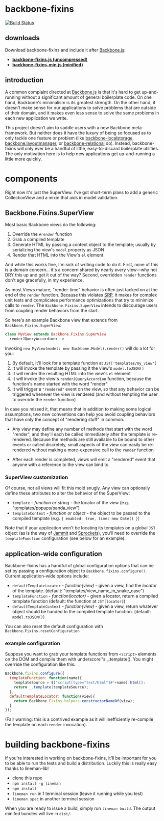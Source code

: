 # backbone-fixins

[![Build Status](https://secure.travis-ci.org/testdouble/backbone-fixins.png)](http://travis-ci.org/testdouble/backbone-fixins)

## downloads

Download backbone-fixins and include it after [Backbone.js](http://backbonejs.org/):

* **[backbone-fixins.js (uncompressed)](https://raw.github.com/testdouble/backbone-fixins/master/dist/backbone-fixins.js)**
* **[backbone-fixins-min.js (minified)](https://raw.github.com/testdouble/backbone-fixins/master/dist/backbone-fixins-min.js)**

## introduction

A common complaint directed at [Backbone.js](https://github.com/documentcloud/backbone) is that it's hard to get up-and-running without a significant amount of general boilerplate code. On one hand, Backbone's minimalism is its greatest strength. On the other hand, it doesn't make sense for our applications to solve problems that are outside of their domain, and it makes even less sense to solve the same problems in each new application we write.

This project doesn't aim to saddle users with a new Backbone meta-framework. But neither does it have the luxury of being so focused as to only tackle one feature or problem (like [backbone-localstorage](https://github.com/jeromegn/Backbone.localStorage), [backbone.layoutmanager](https://github.com/tbranyen/backbone.layoutmanager), or [backbone-relational](https://github.com/PaulUithol/Backbone-relational) do). Instead, backbone-fixins will only ever be a handful of little, easy-to-discard boilerplate utilities. The only motivation here is to help new applications get up-and-running a little more quickly.

# components

Right now it's just the SuperView. I've got short-term plans to add a generic CollectionView and a mixin that aids in model validation.

## Backbone.Fixins.SuperView

Most basic Backbone views do the following:

1. Override the `#render` function
2. Grab a compiled template
3. Generate HTML by passing a context object to the template; usually by serializing the view's `model` property as JSON
4. Render that HTML into the View's `el` element

And while this works fine, I'm sick of writing code to do it. First, none of this is a domain concern... it's a concern shared by nearly *every* view—why not DRY this up and get it out of the way? Second, overridden `render` functions don't age gracefully, in my experience.

As most Views mature, "render-time" behavior is often just tacked on at the end of the `render` function. Because this violates [SRP](http://en.wikipedia.org/wiki/Single_responsibility_principle), it makes for complex unit tests and complicates performance optimizations that try to minimize calls to `render`. The `Backbone.Fixins.SuperView` intends to discourage users from coupling render behaviors from the start.

So here's an example Backbone view that extends from `Backbone.Fixins.SuperView`:

``` coffee
class MyView extends Backbone.Fixins.SuperView
  renderJQueryAccordion: ->
```

Invoking `new MyView(model: new Backbone.Model).render()` will do a lot for you:

1. By default, it'll look for a template function at `JST['templates/my_view']`
2. It will invoke the template by passing it the view's `model.toJSON()`
3. It will render the resulting HTML into the view's `el` element
4. It will invoke the view's `renderJQueryAccordion` function, because the function's name started with the word "render"
5. It will trigger a `"rendered"` event on the view, so that any behavior can be triggered whenever the view is rendered (and without tempting the user to override the `render` function)

In case you missed it, that means that in addition to making some logical assumptions, two new conventions can help you avoid coupling behaviors that have only the concept of "rendering stuff" in common.

* Any view may define any number of methods that start with the word "render", and they'll each be called immediately after the template is re-rendered. Because the methods are still available to be bound to other events or called discretely, small aspects of the view can easily be re-rendered without making a more-expensive call to the `render` function

* After each render is completed, views will emit a "rendered" event that anyone with a reference to the view can bind to.

### SuperView customization

Of course, not all views will fit this mold snugly. Any view can optionally define these attributes to alter the behavior of the SuperView:

* `template` - *function or string* - the locator of the view (e.g. "templates/popups/panda_view")
* `templateContext` - *function or object* - the object to be passed to the compiled template (e.g. `{ enabled: true, time: new Date() }`)

Note that if your application won't be locating its templates on a global `JST` object (as is the way of [Jammit](http://documentcloud.github.com/jammit/) and [Sprockets](https://github.com/sstephenson/sprockets)), you'll need to override the `templateFunction` configuration (see below for an example).

## application-wide configuration

Backbone-fixins has a handful of global configuration options that can be set by passing a configuration object to `Backbone.fixins.configure()`. Current application-wide options include:

* `defaultTemplateLocator` - *function(view)* - given a view, find the *locator* of the template. (default: "templates/view_name_in_snake_case")
* `templateFunction` - *function(locator)* - given a locator, return a  compiled template function (default: the function at `JST[locator]`)
* `defaultTemplateContext` - *function(view)* - given a view, return whatever object should be handed to the compiled template function. (default: `model.toJSON()`)

You can also reset the default configuration with `Backbone.Fixins.resetConfiguration`

### example configuration

Suppose you want to grab your template functions from `<script>` elements on the DOM and compile them with underscore''s _.template(). You might override the configuration like this:

``` javascript
Backbone.fixins.configure({
  templateFunction: function(name){
    templateSource = $('script[type="text/html"]#'+name).html();
    return _.template(templateSource);
  },
  defaultTemplateLocator: function(view){
    return Backbone.Fixins.helpers.constructorNameOf(view);
  }
});
```

(Fair warning: this is a contrived example as it will inefficiently re-compile the template on each `render` invocation).

# building backbone-fixins

If you're interested in working on backbone-fixins, it'll be important for you to be able to run the tests and build a distribution. Luckily this is really easy thanks to lineman-lib!

* clone this repo
* `npm install -g lineman`
* `npm install`
* `lineman run` in 1 terminal session (leave it running while you test)
* `lineman spec` in another terminal session

When you are ready to issue a build, simply run `lineman build`. The output minifed bundles will live in `dist/`.
